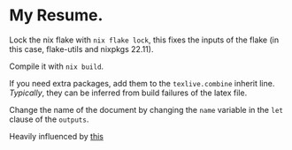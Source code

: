 # My Resume.

Lock the nix flake with `nix flake lock`, this fixes the inputs of the flake (in this case, flake-utils and nixpkgs 22.11).

Compile it with `nix build`.

If you need extra packages, add them to the `texlive.combine` inherit line.  *Typically*, they can be inferred from build failures of the latex file.

Change the name of the document by changing the `name` variable in the `let` clause of the `outputs`.

Heavily influenced by [this](https://flyx.org/nix-flakes-latex/)
